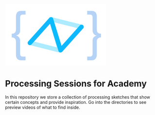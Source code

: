 ![Academy Logo](./logo_nkode.png)

# Processing Sessions for Academy

In this repository we store a collection of processing sketches that show certain concepts and provide inspiration. Go into the directories to see preview videos of what to find inside.